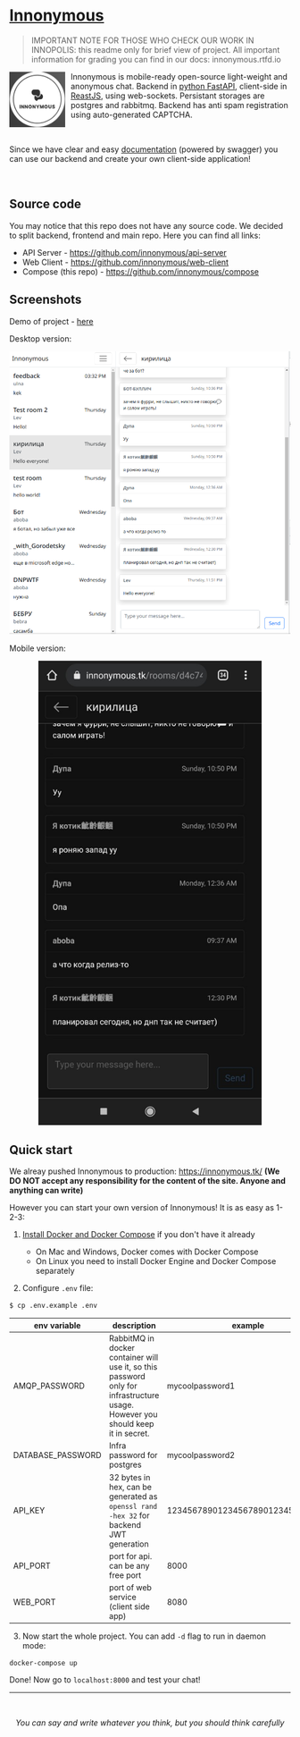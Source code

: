 # [Innonymous](https://innonymous.tk/)

> IMPORTANT NOTE FOR THOSE WHO CHECK OUR WORK IN INNOPOLIS: this readme only for brief view of project. All important information for grading you can find in our docs: innonymous.rtfd.io

<img src="docs/src/images/logo.png" align="left" width=100 style="margin: 0px 10px 0px 0px"> Innonymous is mobile-ready open-source light-weight and anonymous chat. Backend in [python FastAPI](https://fastapi.tiangolo.com/), client-side in [ReastJS](https://reactjs.org/), using web-sockets. Persistant storages are postgres and rabbitmq. Backend has anti spam registration using auto-generated CAPTCHA.

<br>

Since we have clear and easy [documentation](https://innonymous.tk/api/docs) (powered by swagger) you can use our backend and create your own client-side application! 

<br>

## Source code

You may notice that this repo does not have any source code. We decided to split backend, frontend and main repo. Here you can find all links:

+ API Server - https://github.com/innonymous/api-server
+ Web Client - https://github.com/innonymous/web-client
+ Compose (this repo) - https://github.com/innonymous/compose

## Screenshots

Demo of project - [here](https://www.loom.com/share/6995e1a95db54426879e03e139dd61d5)

Desktop version:
<p align="center">
<img src="docs/src/images/app_example1.png" width="800px" />
</p>

Mobile version:
<p align="center">
<img src="docs/src/images/app_example2.jpg" width="400px" />
</p>


## Quick start

We alreay pushed Innonymous to production: https://innonymous.tk/ **(We DO NOT accept any responsibility for the content of the site. Anyone and anything can write)**



However you can start your own version of Innonymous! It is as easy as 1-2-3:

1. [Install Docker and Docker Compose](https://docs.docker.com/get-docker/) if you don't have it already
    * On Mac and Windows, Docker comes with Docker Compose
    * On Linux you need to install Docker Engine and Docker Compose separately

2. Configure `.env` file:
```sh
$ cp .env.example .env
```
|env variable|description|example|
|--|--|--|
|AMQP_PASSWORD| RabbitMQ in docker container will use it, so this password only for infrastructure usage. However you should keep it in secret. |mycoolpassword1|
|DATABASE_PASSWORD| Infra password for postgres |mycoolpassword2|
|API_KEY| 32 bytes in hex, can be generated as `openssl rand -hex 32` for backend JWT generation |12345678901234567890123456789012|
|API_PORT| port for api. can be any free port| 8000 |
|WEB_PORT| port of web service (client side app)| 8080|



3. Now start the whole project. You can add `-d` flag to run in daemon mode:

```sh
docker-compose up
```

Done! Now go to `localhost:8000` and test your chat!

<hr>
<br>

<center> 

*You can say and write whatever you think, but you should think carefully* 

</center>